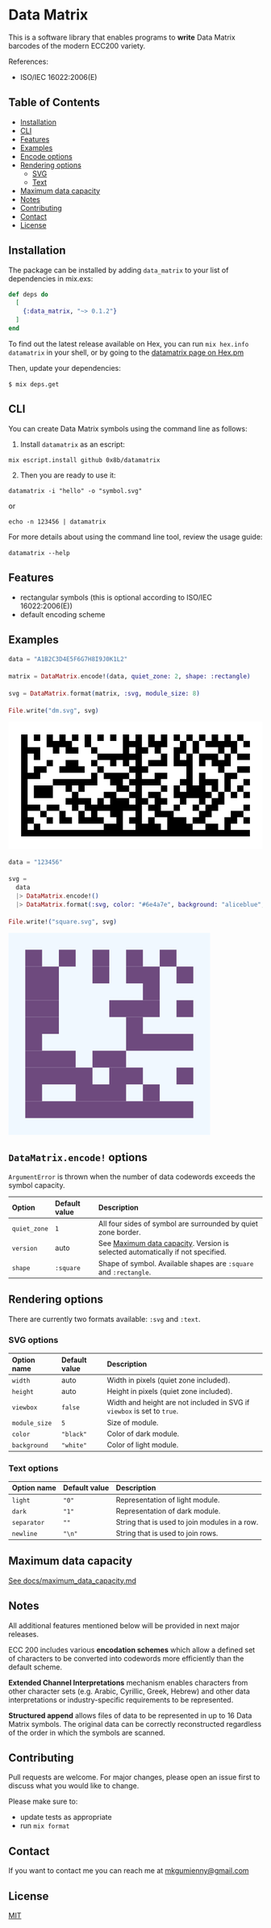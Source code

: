 # Data Matrix

This is a software library that enables programs to **write** Data Matrix barcodes of the modern ECC200 variety.

References:

- ISO/IEC 16022:2006(E)

## Table of Contents

- [Installation](#installation)
- [CLI](#cli)
- [Features](#features)
- [Examples](#examples)
- [Encode options](#encode-options)
- [Rendering options](#rendering-options)
  - [SVG](#svg-options)
  - [Text](#text-options)
- [Maximum data capacity](#maximum-data-capacity)
- [Notes](#notes)
- [Contributing](#contributing)
- [Contact](#contact)
- [License](#license)

## Installation

The package can be installed by adding `data_matrix` to your list of dependencies in mix.exs:

```exs
def deps do
  [
    {:data_matrix, "~> 0.1.2"}
  ]
end
```

To find out the latest release available on Hex, you can run `mix hex.info datamatrix` in your shell, or by going to the [datamatrix page on Hex.pm](https://hex.pm/packages/datamatrix)

Then, update your dependencies:

`$ mix deps.get`

## CLI

You can create Data Matrix symbols using the command line as follows:

1) Install `datamatrix` as an escript:

```console
mix escript.install github 0x8b/datamatrix
```

2) Then you are ready to use it:

```console
datamatrix -i "hello" -o "symbol.svg"
```

or 

```console
echo -n 123456 | datamatrix
```

For more details about using the command line tool, review the usage guide:

`datamatrix --help`

## Features

- rectangular symbols (this is optional according to ISO/IEC 16022:2006(E))
- default encoding scheme

## Examples

```ex
data = "A1B2C3D4E5F6G7H8I9J0K1L2"

matrix = DataMatrix.encode!(data, quiet_zone: 2, shape: :rectangle)

svg = DataMatrix.format(matrix, :svg, module_size: 8)

File.write("dm.svg", svg)
```

<img src="./docs/figures/example_rectangular.svg" alt="Example rectangular Data Matrix">

```ex
data = "123456"

svg =
  data
  |> DataMatrix.encode!()
  |> DataMatrix.format(:svg, color: "#6e4a7e", background: "aliceblue", width: 200)

File.write!("square.svg", svg)
```

<img src="./docs/figures/example_square.svg" alt="Example square Data Matrix">

## `DataMatrix.encode!` options

`ArgumentError` is thrown when the number of data codewords exceeds the symbol capacity.

| Option | Default value | Description |
| :-- | :-- | :-- |
| `quiet_zone` | `1` | All four sides of symbol are surrounded by quiet zone border. |
| `version` | auto | See [Maximum data capacity](#maximum-data-capacity). Version is selected automatically if not specified. |
| `shape` | `:square` | Shape of symbol. Available shapes are `:square` and `:rectangle`. |


## Rendering options

There are currently two formats available: `:svg` and `:text`.

### SVG options

| Option name | Default value | Description |
| :-- | :-- | :-- |
| `width` | auto | Width in pixels (quiet zone included). |
| `height` | auto | Height in pixels (quiet zone included). |
| `viewbox` | `false` | Width and height are not included in SVG if `viewbox` is set to `true`. |
| `module_size` | `5` | Size of module. |
| `color` | `"black"` | Color of dark module. |
| `background` | `"white"` | Color of light module. |

### Text options

| Option name | Default value | Description |
| :-- | :-- | :-- |
| `light` | `"0"` | Representation of light module. |
| `dark` | `"1"` | Representation of dark module. |
| `separator` | `""` | String that is used to join modules in a row. |
| `newline` | `"\n"` | String that is used to join rows. |

## Maximum data capacity

[See docs/maximum_data_capacity.md](docs/maximum_data_capacity.md)

## Notes

All additional features mentioned below will be provided in next major releases.

ECC 200 includes various **encodation schemes** which allow a defined set of characters to be converted  into codewords more efficiently than the default scheme.

**Extended  Channel  Interpretations** mechanism  enables characters from other character sets (e.g. Arabic, Cyrillic, Greek, Hebrew) and other data interpretations or industry-specific requirements to be represented.

**Structured append** allows files of data to be represented in up to 16 Data Matrix  symbols.  The  original  data  can  be  correctly  reconstructed  regardless  of  the  order  in  which  the  symbols are scanned.

## Contributing

Pull requests are welcome. For major changes, please open an issue first to discuss what you would like to change.

Please make sure to:
- update tests as appropriate
- run `mix format`

## Contact

If you want to contact me you can reach me at <mkgumienny@gmail.com>

## License

[MIT](LICENSE)